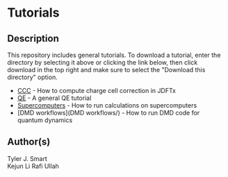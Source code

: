 Tutorials
===================================

Description
------------------------------------
This repository includes general tutorials. To download a tutorial, enter the directory by selecting it above or clicking the link below, then click download in the top right and make sure to select the "Download this directory" option.

* [CCC](CCC/) - How to compute charge cell correction in JDFTx
* [QE](QE/) - A general QE tutorial
* [Supercomputers](Supercomputers/) - How to run calculations on supercomputers
* [DMD workflows](DMD workflows/) - How to run DMD code for quantum dynamics
  
Author(s)
------------------------------------
Tyler J. Smart  
Kejun Li
Rafi Ullah


